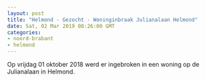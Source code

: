```yaml
---
layout: post
title: "Helmond - Gezocht - Woninginbraak Julianalaan Helmond"
date: Sat, 02 Mar 2019 08:26:00 GMT
categories: 
- noord-brabant 
- helmond 
---
```


Op vrijdag 01 oktober 2018 werd er ingebroken in een woning op de Julianalaan in Helmond.
